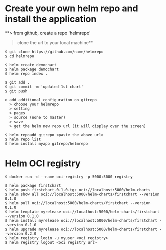 # Create your own helm repo and install the application

**> from github, create a repo 'helmrepo'

> clone the url to your local machine**
```
$ git clone https://github.com/name/helmrepo
$ cd helmrepo
```
```
$ helm create demochart
$ helm package demochart
$ helm repo index .
```
```
$ git add .
$ git commit -m 'updated 1st chart'
$ git push 
```
```
> add additional configuration on gitrepo
  > choose your helmrepo 
  > setting 
  > pages
  > source (none to master)
  > save
  > get the helm new repo url (it will display over the screen)
 ``` 
```
$ helm repoadd gitrepo <paste the above url>
$ helm repo list
$ helm install myapp gitrepo/helmrepo
```

# Helm OCI registry
```
$ docker run -d --name oci-registry -p 5000:5000 registry
```
```
$ helm package firstchart
$ helm push firstchart-0.1.0.tgz oci://localhost:5000/helm-charts
$ helm show all oci://localhost:5000/helm-charts/firstchart --version 0.1.0
$ helm pull oci://localhost:5000/helm-charts/firstchart --version 0.1.0
$ helm template myrelease oci://localhost:5000/helm-charts/firstchart --version 0.1.0
$ helm install myrelease oci://localhost:5000/helm-charts/firstchart --version 0.1.0
$ helm upgrade myrelease oci://localhost:5000/helm-charts/firstchart --version 0.2.0
$ helm registry login -u myuser <oci registry>
$ helm registry logout <oci registry url>
```


